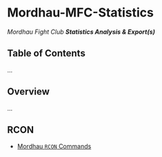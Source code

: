 # Mordhau-MFC-Statistics #

*Mordhau Fight Club **Statistics Analysis &amp; Export(s)***

## Table of Contents ##

...

## Overview ##

...

## RCON ##

- [Mordhau `RCON` Commands](https://mordhau.gamepedia.com/Dedicated_Server_Hosting_Guide)
